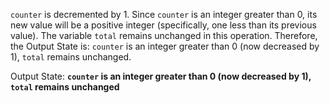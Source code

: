 `counter` is decremented by 1. Since `counter` is an integer greater than 0, its new value will be a positive integer (specifically, one less than its previous value). The variable `total` remains unchanged in this operation. Therefore, the Output State is: `counter` is an integer greater than 0 (now decreased by 1), `total` remains unchanged.

Output State: **`counter` is an integer greater than 0 (now decreased by 1), `total` remains unchanged**